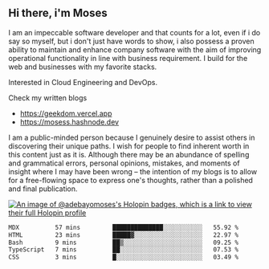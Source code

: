 ## Hi there, i'm Moses

I am an impeccable software developer and that counts for a lot, even if i do say so myself, but i don't just have words to show, i also possess a proven ability to maintain and enhance company software with the aim of improving operational functionality in line with business requirement. I build for the web and businesses with my favorite stacks.

Interested in Cloud Engineering and DevOps.

Check my written blogs
- https://geekdom.vercel.app
- https://mosess.hashnode.dev
  
I am a public-minded person because I genuinely desire to assist others in discovering their unique paths. I wish for people to find inherent worth in this content just as it is. Although there may be an abundance of spelling and grammatical errors, personal opinions, mistakes, and moments of insight where I may have been wrong – the intention of my blogs is to allow for a free-flowing space to express one's thoughts, rather than a polished and final publication.

[![An image of @adebayomoses's Holopin badges, which is a link to view their full Holopin profile](https://holopin.me/adebayomoses)](https://holopin.io/@adebayomoses)

<!--START_SECTION:waka-->

```txt
MDX          57 mins         ██████████████░░░░░░░░░░░   55.92 %
HTML         23 mins         █████▓░░░░░░░░░░░░░░░░░░░   22.97 %
Bash         9 mins          ██▒░░░░░░░░░░░░░░░░░░░░░░   09.25 %
TypeScript   7 mins          ██░░░░░░░░░░░░░░░░░░░░░░░   07.53 %
CSS          3 mins          █░░░░░░░░░░░░░░░░░░░░░░░░   03.49 %
```

<!--END_SECTION:waka-->

